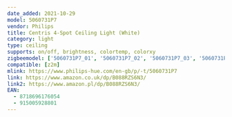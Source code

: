 ```yaml
---
date_added: 2021-10-29
model: 5060731P7
vendor: Philips
title: Centris 4-Spot Ceiling Light (White)
category: light
type: ceiling
supports: on/off, brightness, colortemp, colorxy
zigbeemodel: ['5060731P7_01', '5060731P7_02', '5060731P7_03', '5060731P7_04', '5060731P7_05']
compatible: [z2m]
mlink: https://www.philips-hue.com/en-gb/p/-t/5060731P7
link: https://www.amazon.co.uk/dp/B088RZS6N3/
link2: https://www.amazon.pl/dp/B088RZS6N3/
EAN: 
  - 8718696176054
  - 915005928801
---
```

